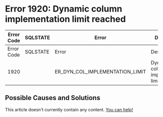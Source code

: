 
# Error 1920: Dynamic column implementation limit reached


| Error Code | SQLSTATE | Error | Description |
| --- | --- | --- | --- |
| Error Code | SQLSTATE | Error | Description |
| 1920 |  | ER_DYN_COL_IMPLEMENTATION_LIMIT | Dynamic column implementation limit reached |




## Possible Causes and Solutions


This article doesn't currently contain any content. [You can help!](/kb/en/writing-and-editing-knowledge-base-articles/)

